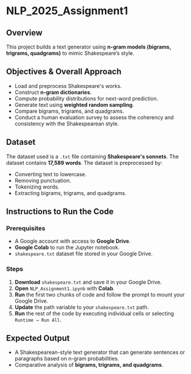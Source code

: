 # NLP_2025_Assignment1

## Overview
This project builds a text generator using **n-gram models (bigrams, trigrams, quadgrams)** to mimic Shakespeare’s style.

## Objectives & Overall Approach
- Load and preprocess Shakespeare's works.
- Construct **n-gram dictionaries**.
- Compute probability distributions for next-word prediction.
- Generate text using **weighted random sampling**.
- Compare bigrams, trigrams, and quadgrams.
- Conduct a human evaluation survey to assess the coherency and consistency with the Shakespearean style.

## Dataset
The dataset used is a `.txt` file containing **Shakespeare's sonnets**. The dataset contains **17,589 words**. The dataset is preprocessed by:
- Converting text to lowercase.
- Removing punctuation.
- Tokenizing words.
- Extracting bigrams, trigrams, and quadgrams.

## Instructions to Run the Code

### Prerequisites
- A Google account with access to **Google Drive**.
- **Google Colab** to run the Jupyter notebook.
- `shakespeare.txt` dataset file stored in your Google Drive.

### Steps
1. **Download** `shakespeare.txt` and save it in your Google Drive.
2. **Open** `NLP_Assignment1.ipynb` with **Colab**.
3. **Run** the first two chunks of code and follow the prompt to mount your Google Drive.
4. **Update** the path variable to your `shakespeare.txt` path.
5. **Run** the rest of the code by executing individual cells or selecting `Runtime → Run All`. 

## Expected Output
- A Shakespearean-style text generator that can generate sentences or paragraphs based on n-gram probabilities.
- Comparative analysis of **bigrams, trigrams, and quadgrams**.
